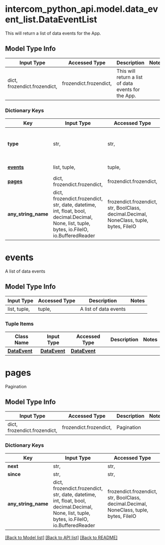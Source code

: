 # intercom_python_api.model.data_event_list.DataEventList

This will return a list of data events for the App.

## Model Type Info
Input Type | Accessed Type | Description | Notes
------------ | ------------- | ------------- | -------------
dict, frozendict.frozendict,  | frozendict.frozendict,  | This will return a list of data events for the App. | 

### Dictionary Keys
Key | Input Type | Accessed Type | Description | Notes
------------ | ------------- | ------------- | ------------- | -------------
**type** | str,  | str,  | The type of the object | [optional] must be one of ["event.list", ] 
**[events](#events)** | list, tuple,  | tuple,  | A list of data events | [optional] 
**[pages](#pages)** | dict, frozendict.frozendict,  | frozendict.frozendict,  | Pagination | [optional] 
**any_string_name** | dict, frozendict.frozendict, str, date, datetime, int, float, bool, decimal.Decimal, None, list, tuple, bytes, io.FileIO, io.BufferedReader | frozendict.frozendict, str, BoolClass, decimal.Decimal, NoneClass, tuple, bytes, FileIO | any string name can be used but the value must be the correct type | [optional]

# events

A list of data events

## Model Type Info
Input Type | Accessed Type | Description | Notes
------------ | ------------- | ------------- | -------------
list, tuple,  | tuple,  | A list of data events | 

### Tuple Items
Class Name | Input Type | Accessed Type | Description | Notes
------------- | ------------- | ------------- | ------------- | -------------
[**DataEvent**](DataEvent.md) | [**DataEvent**](DataEvent.md) | [**DataEvent**](DataEvent.md) |  | 

# pages

Pagination

## Model Type Info
Input Type | Accessed Type | Description | Notes
------------ | ------------- | ------------- | -------------
dict, frozendict.frozendict,  | frozendict.frozendict,  | Pagination | 

### Dictionary Keys
Key | Input Type | Accessed Type | Description | Notes
------------ | ------------- | ------------- | ------------- | -------------
**next** | str,  | str,  |  | [optional] 
**since** | str,  | str,  |  | [optional] 
**any_string_name** | dict, frozendict.frozendict, str, date, datetime, int, float, bool, decimal.Decimal, None, list, tuple, bytes, io.FileIO, io.BufferedReader | frozendict.frozendict, str, BoolClass, decimal.Decimal, NoneClass, tuple, bytes, FileIO | any string name can be used but the value must be the correct type | [optional]

[[Back to Model list]](../../README.md#documentation-for-models) [[Back to API list]](../../README.md#documentation-for-api-endpoints) [[Back to README]](../../README.md)

